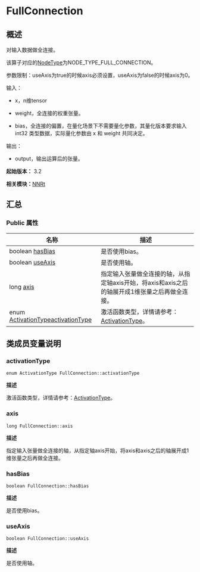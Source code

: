 # FullConnection

## 概述

对输入数据做全连接。

该算子对应的[NodeType](_n_n_rt_v20.md#nodetype)为NODE_TYPE_FULL_CONNECTION。

参数限制：useAxis为true的时候axis必须设置，useAxis为false的时候axis为0。

输入：

- x，n维tensor

- weight，全连接的权重张量。

- bias，全连接的偏置，在量化场景下不需要量化参数，其量化版本要求输入 int32 类型数据，实际量化参数由 x 和 weight 共同决定。

输出：

- output，输出运算后的张量。

**起始版本：** 3.2

**相关模块：**[NNRt](_n_n_rt_v20.md)

## 汇总

### Public 属性

| 名称 | 描述 | 
| -------- | -------- |
| boolean [hasBias](#hasbias) | 是否使用bias。 | 
| boolean [useAxis](#useaxis) | 是否使用轴。 | 
| long [axis](#axis) | 指定输入张量做全连接的轴，从指定轴axis开始，将axis和axis之后的轴展开成1维张量之后再做全连接。 | 
| enum [ActivationType](_n_n_rt_v20.md#activationtype)[activationType](#activationtype) | 激活函数类型，详情请参考：[ActivationType](_n_n_rt_v20.md#activationtype)。 | 

## 类成员变量说明

### activationType

```
enum ActivationType FullConnection::activationType
```

**描述**

激活函数类型，详情请参考：[ActivationType](_n_n_rt_v20.md#activationtype)。

### axis

```
long FullConnection::axis
```

**描述**

指定输入张量做全连接的轴，从指定轴axis开始，将axis和axis之后的轴展开成1维张量之后再做全连接。

### hasBias

```
boolean FullConnection::hasBias
```

**描述**

是否使用bias。

### useAxis

```
boolean FullConnection::useAxis
```

**描述**

是否使用轴。
